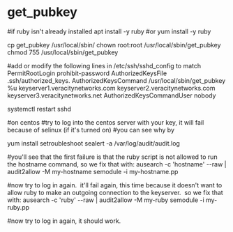 # get_pubkey
#if ruby isn't already installed
apt install -y ruby
#or
yum install -y ruby

cp get_pubkey /usr/local/sbin/
chown root:root /usr/local/sbin/get_pubkey
chmod 755 /usr/local/sbin/get_pubkey


#add or modify the following lines in /etc/ssh/sshd_config to match
PermitRootLogin prohibit-password
AuthorizedKeysFile      .ssh/authorized_keys.
AuthorizedKeysCommand /usr/local/sbin/get_pubkey %u keyserver1.veracitynetworks.com keyserver2.veracitynetworks.com keyserver3.veracitynetworks.net
AuthorizedKeysCommandUser nobody


systemctl restart sshd

#on centos
#try to log into the centos server with your key, it will fail because of selinux (if it's turned on)
#you can see why by

yum install setroubleshoot
sealert -a /var/log/audit/audit.log

#you'll see that the first failure is that the ruby script is not allowed to run the hostname command, so we fix that with:
ausearch -c 'hostname' --raw | audit2allow -M my-hostname
semodule -i my-hostname.pp

#now try to log in again.  it'll fail again, this time because it doesn't want to allow ruby to make an outgoing connection to the keyserver.  so we fix that with:
ausearch -c 'ruby' --raw | audit2allow -M my-ruby
semodule -i my-ruby.pp

#now try to log in again, it should work.
